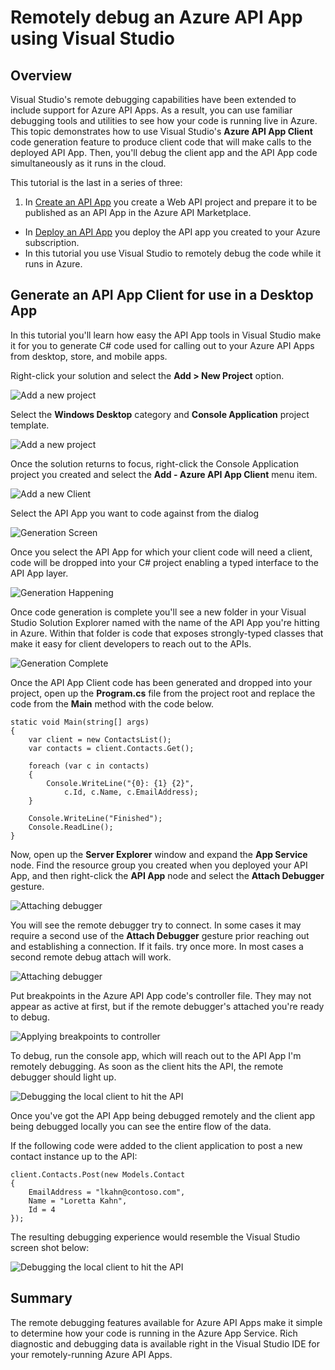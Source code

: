 <properties 
	pageTitle="Remotely debug an Azure API App" 
	description="Learn how to remotely debug an Azure API App using Visual Studio." 
	services="app-service\api" 
	documentationCenter=".net" 
	authors="bradygaster" 
	manager="wpickett" 
	editor="jimbe"/>

<tags 
	ms.service="app-service-api" 
	ms.workload="web" 
	ms.tgt_pltfrm="dotnet" 
	ms.devlang="na" 
	ms.topic="article" 
	ms.date="02/19/2015" 
	ms.author="bradyg;tarcher"/>

# Remotely debug an Azure API App using Visual Studio

## Overview

Visual Studio's remote debugging capabilities have been extended to include support for Azure API Apps. As a result, you can use familiar debugging tools and utilities to see how your code is running live in Azure. This topic demonstrates how to use Visual Studio's **Azure API App Client** code generation feature to produce client code that will make calls to the deployed API App. Then, you'll debug the client app and the API App code simultaneously as it runs in the cloud.

This tutorial is the last in a series of three:

1. In [Create an API App](../app-service-dotnet-create-api-app/) you create a Web API project and prepare it to be published as an API App in the Azure API Marketplace.
* In [Deploy an API App](../app-service-dotnet-deploy-api-app/) you deploy the API app you created to your Azure subscription.
* In this tutorial you use Visual Studio to remotely debug the code while it runs in Azure.

## Generate an API App Client for use in a Desktop App
In this tutorial you'll learn how easy the API App tools in Visual Studio make it for you to generate C# code used for calling out to your Azure API Apps from desktop, store, and mobile apps. 

Right-click your solution and select the **Add > New Project** option.

![Add a new project](./media/app-service-dotnet-remotely-debug-api-app/01-add-new-project-v3.png)

Select the **Windows Desktop** category and **Console Application** project template.

![Add a new project](./media/app-service-dotnet-remotely-debug-api-app/02-contact-list-console-project-v3.png)

Once the solution returns to focus, right-click the Console Application project you created and select the **Add - Azure API App Client** menu item. 

![Add a new Client](./media/app-service-dotnet-remotely-debug-api-app/03-add-azure-api-client-v3.png)
	
Select the API App you want to code against from the dialog

![Generation Screen](./media/app-service-dotnet-remotely-debug-api-app/04-select-the-api-v3.png)

Once you select the API App for which your client code will need a client, code will be dropped into your C# project enabling a typed interface to the API App layer.

![Generation Happening](./media/app-service-dotnet-remotely-debug-api-app/05-metadata-downloading-v3.png)

Once code generation is complete you'll see a new folder in your Visual Studio Solution Explorer named with the name of the API App you're hitting in Azure. Within that folder is code that exposes strongly-typed classes that make it easy for client developers to reach out to the APIs. 

![Generation Complete](./media/app-service-dotnet-remotely-debug-api-app/06-code-gen-output-v3.png)

Once the API App Client code has been generated and dropped into your project, open up the **Program.cs** file from the project root and replace the code from the **Main** method with the code below. 

	static void Main(string[] args)
    {
        var client = new ContactsList();
        var contacts = client.Contacts.Get();

        foreach (var c in contacts)
        {
            Console.WriteLine("{0}: {1} {2}",
                c.Id, c.Name, c.EmailAddress);
        }

        Console.WriteLine("Finished");
        Console.ReadLine();
    }

Now, open up the **Server Explorer** window and expand the **App Service** node. Find the resource group you created when you deployed your API App, and then right-click the **API App** node and select the **Attach Debugger** gesture. 

![Attaching debugger](./media/app-service-dotnet-remotely-debug-api-app/08-attach-debugger-v3.png)

You will see the remote debugger try to connect. In some cases it may require a second use of the **Attach Debugger** gesture prior reaching out and establishing a connection. If it fails. try once more. In most cases a second remote debug attach will work.

![Attaching debugger](./media/app-service-dotnet-remotely-debug-api-app/09-attaching-v3.png)

Put breakpoints in the Azure API App code's controller file. They may not appear as active at first, but if the remote debugger's attached you're ready to debug. 

![Applying breakpoints to controller](./media/app-service-dotnet-remotely-debug-api-app/10-breakpoints-v3.png)

To debug, run the console app, which will reach out to the API App I'm remotely debugging. As soon as the client hits the API, the remote debugger should light up. 

![Debugging the local client to hit the API](./media/app-service-dotnet-remotely-debug-api-app/11-while-debugging-api-debug-client-too-v3.png)

Once you've got the API App being debugged remotely and the client app being debugged locally you can see the entire flow of the data. 

If the following code were added to the client application to post a new contact instance up to the API:

	client.Contacts.Post(new Models.Contact
    {
        EmailAddress = "lkahn@contoso.com",
        Name = "Loretta Kahn",
        Id = 4
    });

The resulting debugging experience would resemble the Visual Studio screen shot below:

![Debugging the local client to hit the API](./media/app-service-dotnet-remotely-debug-api-app/12-debugging-live-v3.png)

## Summary

The remote debugging features available for Azure API Apps make it simple to determine how your code is running in the Azure App Service. Rich diagnostic and debugging data is available right in the Visual Studio IDE for your remotely-running Azure API Apps.
